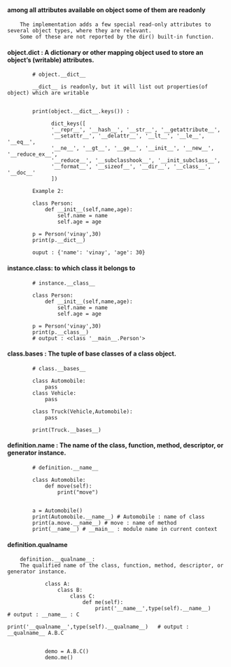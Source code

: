 #### among all attributes available on object some of them are readonly


        The implementation adds a few special read-only attributes to several object types, where they are relevant. 
        Some of these are not reported by the dir() built-in function.
        
        

#### object.__dict__ : A dictionary or other mapping object used to store an object’s (writable) attributes.
            
            # object.__dict__
            
            __dict__ is readonly, but it will list out properties(of object) which are writable
            
            
            print(object.__dict__.keys()) : 
            
                  dict_keys([
                  '__repr__', '__hash__', '__str__', '__getattribute__', 
                  '__setattr__', '__delattr__', '__lt__', '__le__', '__eq__', 
                  '__ne__', '__gt__', '__ge__', '__init__', '__new__', '__reduce_ex__', 
                  '__reduce__', '__subclasshook__', '__init_subclass__', 
                  '__format__', '__sizeof__', '__dir__', '__class__', '__doc__'
                  ])

            Example 2: 

            class Person:
                def __init__(self,name,age):
                    self.name = name
                    self.age = age

            p = Person('vinay',30)
            print(p.__dict__)
            
            ouput : {'name': 'vinay', 'age': 30}
            
####  instance.__class__: to which class it belongs to

            # instance.__class__
            
            class Person:
                def __init__(self,name,age):
                    self.name = name
                    self.age = age

            p = Person('vinay',30)
            print(p.__class__)
            # output : <class '__main__.Person'>


####  class.__bases__ : The tuple of base classes of a class object.

            # class.__bases__
            
            class Automobile:
                pass
            class Vehicle:
                pass

            class Truck(Vehicle,Automobile):
                pass

            print(Truck.__bases__)
            

#### definition.__name__ : The name of the class, function, method, descriptor, or generator instance.
                
            # definition.__name__    
        
            class Automobile:
                def move(self):
                    print("move")


            a = Automobile()
            print(Automobile.__name__) # Automobile : name of class
            print(a.move.__name__) # move : name of method
            print(__name__) # __main__ : module name in current context
            

####  definition.__qualname__

        definition.__qualname__:  
        The qualified name of the class, function, method, descriptor, or generator instance.

                class A:
                    class B:
                        class C:
                            def me(self):
                                print('__name__',type(self).__name__)           # output : __name__ : C
                                print('__qualname__',type(self).__qualname__)   # output : __qualname__ A.B.C


                demo = A.B.C()
                demo.me()

            
            

